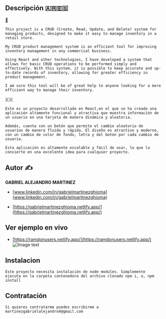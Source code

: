 ## Descripción 🇦🇷🇪🇸

🏴󠁧󠁢󠁥󠁮󠁧󠁿
		
	This project is a CRUD (Create, Read, Update, and Delete) system for managing products, designed to make it easy to manage inventory in a retail store.

	My CRUD product management system is an efficient tool for improving inventory management in any commercial business.

	Using React and other technologies, I have developed a system that allows for basic CRUD operations to be performed simply and effectively. With this system, it is possible to keep accurate and up-to-date records of inventory, allowing for greater efficiency in product management.

	I am sure this tool will be of great help to anyone looking for a more efficient way to manage their inventory.

🇪🇸
	
	Este es un proyecto desarrollado en React,en el que se ha creado una aplicación altamente funcional y atractiva que muestra información de un usuario en una tarjeta de manera dinámica y aleatoria.

	Además, cuenta con un botón que permite el cambio aleatorio de usuarios de manera fluida y rápida. El diseño es atractivo y moderno, con un cambio de color de fondo, letra y del botón por cada cambio de usuario.

	Esta aplicación es altamente escalable y fácil de usar, lo que la convierte en una excelente idea para cualquier proyecto.





## Autor ✍

**GABRIEL ALEJANDRO MARTINEZ**

-	[www.linkedin.com/in/gabrielmartinezghioma](www.linkedin.com/in/gabrielmartinezghioma)

-	[https://gabrielmartinezghioma.netlify.app/](https://gabrielmartinezghioma.netlify.app/)

## Ver ejemplo en vivo

- [https://ramdonusers.netlify.app/](https://ramdonusers.netlify.app/)
![Image text](https://github.com/gabrielmartinezghioma/React-Academlo/blob/main/src/images/ilustracion.png)



## Instalacion 

	Este proyecto necesita instalación de node modules. Simplemente ejecuta en la carpeta contenedora del archivo clonado npm i, o, npm install

## Contratación 
	Si quieres contratarme puedes escribirme a martinezgabrielalejandro4@gmail.com

